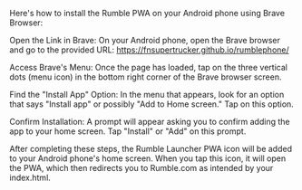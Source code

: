 Here's how to install the Rumble PWA on your Android phone using Brave Browser:

Open the Link in Brave: On your Android phone, open the Brave browser and go to the provided URL: https://fnsupertrucker.github.io/rumblephone/

Access Brave's Menu: Once the page has loaded, tap on the three vertical dots (menu icon) in the bottom right corner of the Brave browser screen.

Find the "Install App" Option: In the menu that appears, look for an option that says "Install app" or possibly "Add to Home screen." Tap on this option.

Confirm Installation: A prompt will appear asking you to confirm adding the app to your home screen. Tap "Install" or "Add" on this prompt.


After completing these steps, the Rumble Launcher PWA icon will be added to your Android phone's home screen. When you tap this icon, it will open 
the PWA, which then redirects you to Rumble.com as intended by your index.html.
